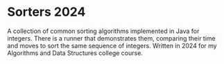 # Sorters 2024
A collection of common sorting algorithms implemented in Java for integers. There is a runner that demonstrates them, comparing their time and moves to sort the same sequence of integers. Written in 2024 for my Algorithms and Data Structures college course.
